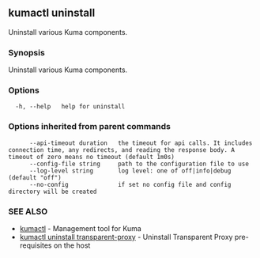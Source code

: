 ## kumactl uninstall

Uninstall various Kuma components.

### Synopsis

Uninstall various Kuma components.

### Options

```
  -h, --help   help for uninstall
```

### Options inherited from parent commands

```
      --api-timeout duration   the timeout for api calls. It includes connection time, any redirects, and reading the response body. A timeout of zero means no timeout (default 1m0s)
      --config-file string     path to the configuration file to use
      --log-level string       log level: one of off|info|debug (default "off")
      --no-config              if set no config file and config directory will be created
```

### SEE ALSO

* [kumactl](kumactl.md)	 - Management tool for Kuma
* [kumactl uninstall transparent-proxy](kumactl_uninstall_transparent-proxy.md)	 - Uninstall Transparent Proxy pre-requisites on the host

